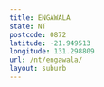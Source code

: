 ```yaml
---
title: ENGAWALA
state: NT
postcode: 0872
latitude: -21.949513
longitude: 131.298809
url: /nt/engawala/
layout: suburb
---
```

